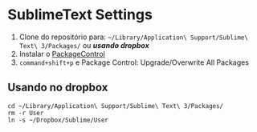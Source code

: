 # SublimeText Settings

1. Clone do repositório para: `~/Library/Application\ Support/Sublime\ Text\ 3/Packages/` ou ***usando dropbox***
2. Instalar o [PackageControl](https://packagecontrol.io/installation)
2. `command+shift+p` e Package Control: Upgrade/Overwrite All Packages

## Usando no dropbox
```shell
cd ~/Library/Application\ Support/Sublime\ Text\ 3/Packages/
rm -r User
ln -s ~/Dropbox/Sublime/User
```